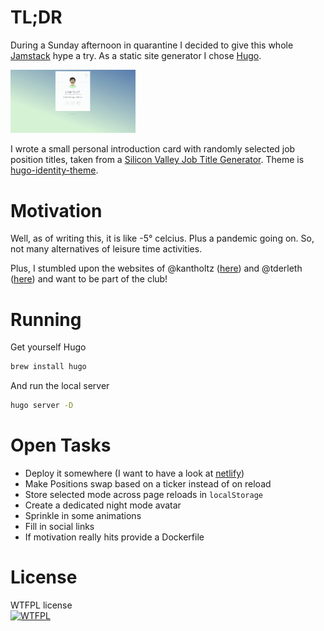 
# TL;DR
During a Sunday afternoon in quarantine I decided to give this whole
[Jamstack](https://jamstack.org/) hype a try. As a static site generator
I chose [Hugo](https://gohugo.io/).

<img src="readme.png" alt="drawing" style="width:200px;"/>

I wrote a small personal introduction card with randomly
selected job position titles, taken from a [Silicon Valley
Job Title Generator](https://siliconvalleyjobtitlegenerator.tumblr.com/).
Theme is [hugo-identity-theme](https://themes.gohugo.io/hugo-identity-theme/).

# Motivation
Well, as of writing this, it is like -5° celcius. Plus a pandemic going on.
So, not many alternatives of leisure time activities.

Plus, I stumbled upon the websites of @kantholtz ([here](https://ramlimit.de/)) and @tderleth ([here](https://thomasderleth.de/)) and want to be part of the club!

# Running
Get yourself Hugo
```bash
brew install hugo
```
And run the local server

```bash
hugo server -D
```

# Open Tasks
* Deploy it somewhere (I want to have a look at [netlify](https://www.netlify.com/))
* Make Positions swap based on a ticker instead of on reload
* Store selected mode across page reloads in `localStorage`
* Create a dedicated night mode avatar
* Sprinkle in some animations
* Fill in social links
* If motivation really hits provide a Dockerfile

# License
WTFPL license <br>
<a href="http://www.wtfpl.net/"><img
       src="http://www.wtfpl.net/wp-content/uploads/2012/12/wtfpl-badge-4.png"
       width="160" height="30" alt="WTFPL" /></a>